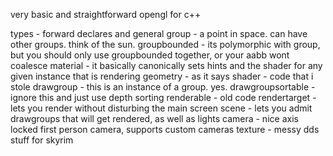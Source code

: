 very basic and straightforward opengl for c++

types - forward declares and general
group - a point in space. can have other groups. think of the sun.
groupbounded - its polymorphic with group, but you should only use groupbounded together, or your aabb wont coalesce
material - it basically canonically sets hints and the shader for any given instance that is rendering
geometry - as it says
shader - code that i stole
drawgroup - this is an instance of a group. yes.
drawgroupsortable - ignore this and just use depth sorting
renderable - old code
rendertarget - lets you render without disturbing the main screen
scene - lets you admit drawgroups that will get rendered, as well as lights
camera - nice axis locked first person camera, supports custom cameras
texture - messy dds stuff for skyrim